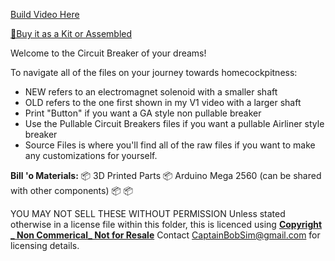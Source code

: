 [Build Video Here]()

[🛒Buy it as a Kit or Assembled](https://captainbobsim.com/product/triggerable-simulated-ga-style-circuit-breaker/)

Welcome to the Circuit Breaker of your dreams!

To navigate all of the files on your journey towards homecockpitness:
- NEW refers to an electromagnet solenoid with a smaller shaft
- OLD refers to the one first shown in my V1 video with a larger shaft
- Print "Button" if you want a GA style non pullable breaker
- Use the Pullable Circuit Breakers files if you want a pullable Airliner style breaker
- Source Files is where you'll find all of the raw files if you want to make any customizations for yourself.


__Bill 'o Materials:__
📦 3D Printed Parts
📦 Arduino Mega 2560 (can be shared with other components)
📦 
📦 

YOU MAY NOT SELL THESE WITHOUT PERMISSION
Unless stated otherwise in a license file within this folder, this is licenced using
**[Copyright _ Non Commerical_ Not for Resale](https://creativecommons.org/licenses/by-nc/4.0/)**
Contact CaptainBobSim@gmail.com for licensing details.


